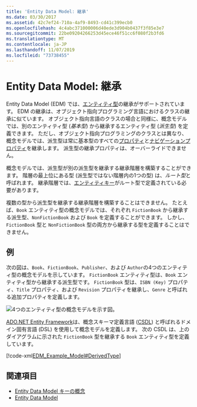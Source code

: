 ```yaml
---
title: 'Entity Data Model: 継承'
ms.date: 03/30/2017
ms.assetid: 42c7ef24-710a-4af9-8493-cd41c399ecb0
ms.openlocfilehash: 4c4abc371000006d40ede3d904b0437f3f85e3e7
ms.sourcegitcommit: 22be09204266253d45ece46f51cc6f080f2b3fd6
ms.translationtype: MT
ms.contentlocale: ja-JP
ms.lasthandoff: 11/07/2019
ms.locfileid: "73738455"
---
```

# <a name="entity-data-model-inheritance"></a>Entity Data Model: 継承
Entity Data Model (EDM) では、[エンティティ型](entity-type.md)の継承がサポートされています。 EDM の継承は、オブジェクト指向プログラミング言語におけるクラスの継承に似ています。 オブジェクト指向言語のクラスの場合と同様に、概念モデルでは、別のエンティティ型 (*基本型*) から継承するエンティティ型 (*派生型*) を定義できます。 ただし、オブジェクト指向プログラミングのクラスとは異なり、概念モデルでは、派生型は常に基本型のすべての[プロパティ](property.md)と[ナビゲーションプロパティ](navigation-property.md)を継承します。 派生型の継承プロパティは、オーバーライドできません。  
  
 概念モデルでは、派生型が別の派生型を継承する継承階層を構築することができます。 階層の最上位にある型 (派生型ではない階層内の1つの型) は、*ルート型*と呼ばれます。 継承階層では、[エンティティキー](entity-key.md)がルート型で定義されている必要があります。  
  
 複数の型から派生型を継承する継承階層を構築することはできません。 たとえば、`Book` エンティティ型の概念モデルでは、それぞれ `FictionBook` から継承する派生型、`NonFictionBook` および `Book` を定義することができます。 しかし、`FictionBook` 型と `NonFictionBook` 型の両方から継承する型を定義することはできません。  
  
## <a name="example"></a>例  

次の図は、`Book`、`FictionBook`、`Publisher`、および `Author`の4つのエンティティ型の概念モデルを示しています。 `FictionBook` エンティティ型は、`Book` エンティティ型から継承する派生型です。 `FictionBook` 型は、`ISBN (Key)` プロパティ、`Title` プロパティ、および `Revision` プロパティを継承し、`Genre` と呼ばれる追加プロパティを定義します。  
  
 ![4つのエンティティ型の概念モデルを示す図。](./media/entity-data-model-inheritance/entity-type-inheritance.gif)  
  
 [ADO.NET Entity Framework](./ef/index.md)は、概念スキーマ定義言語 ([CSDL](/ef/ef6/modeling/designer/advanced/edmx/csdl-spec)) と呼ばれるドメイン固有言語 (DSL) を使用して概念モデルを定義します。 次の CSDL は、上のダイアグラムに示された `FictionBook` 型を継承する `Book` エンティティ型を定義しています。  
  
 [!code-xml[EDM_Example_Model#DerivedType](../../../../samples/snippets/xml/VS_Snippets_Data/edm_example_model/xml/books5.edmx#derivedtype)]  
  
## <a name="see-also"></a>関連項目

- [Entity Data Model キーの概念](entity-data-model-key-concepts.md)
- [Entity Data Model](entity-data-model.md)
